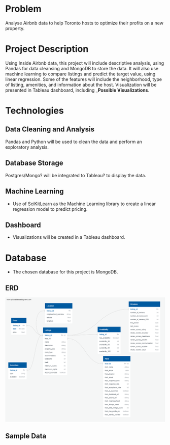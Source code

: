 # Problem

Analyse Airbnb data to help Toronto hosts to optimize their profits on a new property. 

# Project Description

Using Inside Airbnb data, this project will include descriptive analysis, using Pandas for data cleansing and MongoDB to store the data. It will also use machine learning to compare listings and predict the target value, using linear regression. Some of the features will include the neighborhood, type of listing, amenities, and information about the host. Visualization will be presented in Tableau dashboard, including ___Possible Visualizations__.

# Technologies

## Data Cleaning and Analysis
Pandas and Python will be used to clean the data and perform an exploratory analysis.

## Database Storage
Postgres/Mongo? will be integrated to Tableau? to display the data.

## Machine Learning
- Use of SciKitLearn as the Machine Learning library to create a linear regression model to predict pricing.

## Dashboard
- Visualizations will be created in a Tableau dashboard.

# Database

- The chosen database for this project is MongoDB.

## ERD
![ERD](../Database/airbnb_db_erd.png)

## Sample Data